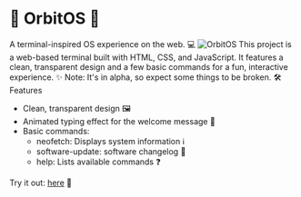 # 🚀 OrbitOS 🚀
A terminal-inspired OS experience on the web. 💻
![OrbitOS](https://github.com/user-attachments/assets/6e39bced-e6de-43cb-a9fc-a5646f1db446)
This project is a web-based terminal built with HTML, CSS, and JavaScript. It features a clean, transparent design and a few basic commands for a fun, interactive experience. ✨
Note: It's in alpha, so expect some things to be broken. 🛠️
Features
 * Clean, transparent design 🖼️
 * Animated typing effect for the welcome message 💬
 * Basic commands:
   * neofetch: Displays system information ℹ️
   * software-update: software changelog 🔄
   * help: Lists available commands ❓


Try it out: [here](https://blank9485.github.io/OrbitOS.github.io/) 🔗
